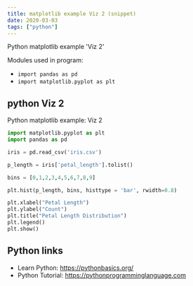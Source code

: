 ```yaml
---
title: matplotlib example Viz 2 (snippet)
date: 2020-03-03
tags: ["python"]
---
```

Python matplotlib example 'Viz 2'


Modules used in program: 
* `import pandas as pd`
* `import matplotlib.pyplot as plt`

## python Viz 2

Python matplotlib example: Viz 2

```python
import matplotlib.pyplot as plt
import pandas as pd

iris = pd.read_csv('iris.csv')

p_length = iris['petal_length'].tolist()

bins = [0,1,2,3,4,5,6,7,8,9]

plt.hist(p_length, bins, histtype = 'bar', rwidth=0.8)

plt.xlabel("Petal Length")
plt.ylabel("Count")
plt.title("Petal Length Distribution")
plt.legend()
plt.show()

```

## Python links

- Learn Python: https://pythonbasics.org/
- Python Tutorial: https://pythonprogramminglanguage.com
